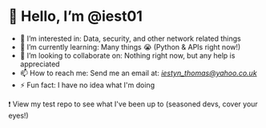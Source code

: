 # 👋 Hello, I’m @iest01
- 👀 I’m interested in: Data, security, and other network related things
- 🌱 I’m currently learning: Many things 😭 (Python & APIs right now!)
- 💞️ I’m looking to collaborate on: Nothing right now, but any help is appreciated
- 📫 How to reach me: Send me an email at: *iestyn_thomas@yahoo.co.uk*
- ⚡ Fun fact: I have no idea what I'm doing

❗ View my test repo to see what I've been up to (seasoned devs, cover your eyes!)
<!---
iest01/iest01 is a ✨ special ✨ repository because its `README.md` (this file) appears on your GitHub profile.
You can click the Preview link to take a look at your changes.
--->
